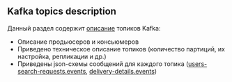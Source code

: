 ## Kafka topics description
Данный раздел содержит [описание](https://github.com/dariagon23/E-Market-IBA-SA/blob/main/Kafka/Kafka%20topics%20description.xlsx) топиков Kafka:

- Описание продьюсеров и консьюмеров
- Приведено техническое описание топиков (количество партиций, их настройка, репликации и др.)
- Приведены json-схемы сообщений для каждого топика ([users-search-requests.events](https://github.com/dariagon23/E-Market-IBA-SA/blob/main/Kafka/users-search-requests.events.txt), [delivery-details.events](https://github.com/dariagon23/E-Market-IBA-SA/blob/main/Kafka/delivery-details.events.txt))
